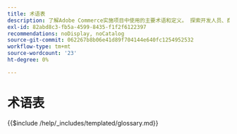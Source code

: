 ```yaml
---
title: 术语表
description: 了解Adobe Commerce实施项目中使用的主要术语和定义。 探索开发人员、商家和技术团队的基本词汇。
exl-id: 82abd8c3-fb5a-4599-8435-f1f2f6122397
recommendations: noDisplay, noCatalog
source-git-commit: 062267b8b06e41d89f704144e640fc1254952532
workflow-type: tm+mt
source-wordcount: '23'
ht-degree: 0%

---
```



# 术语表

{{$include /help/_includes/templated/glossary.md}}

<!-- Last updated from includes: 2025-09-12 10:58:44 -->
